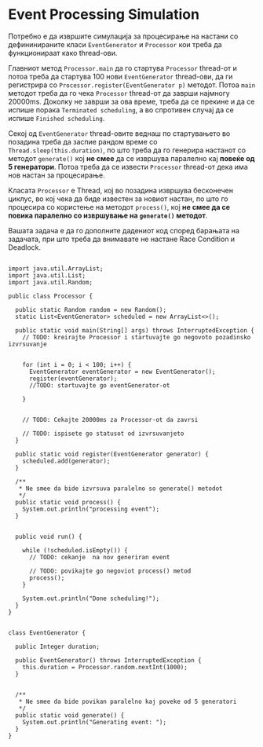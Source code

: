 Event Processing Simulation
============================

Потребно е да извршите симулација за процесирање на настани со дефининираните 
класи `EventGenerator` и `Processor` кои треба да функционираат како thread-ови.  

Главниот метод `Processor.main` да го стартува `Processor` thread-от и потоа треба да стартува 100 нови `EventGenerator` 
thread-ови, да ги регистрира со `Processor.register(EventGenerator p)` методот. Потоа `main` методот треба да го чека 
`Processor` thread-от да заврши најмногу 20000ms. Доколку не заврши за ова време, треба да се прекине и да се испише 
порака `Terminated scheduling`, а во спротивен случај да се испише `Finished scheduling`. 


Секој од `EventGenerator` thread-овите веднаш по стартувањето во позадина треба да заспие рандом време со
`Thread.sleep(this.duration)`, по што треба да го генерира настанот со методот `generate()` кој **не смее** да се извршува
паралелно кај **повеќе од 5 генератори**. Потоа треба да се извести `Processor` thread-от дека има нов настан за процесирање. 

Класата `Processor` е Thread, кој во позадина извршува бесконечен циклус, во кој чека да биде известен за новиот настан,
по што го процесира со користење на методот `process()`, кој **не смее да се повика паралелно со извршување на `generate()` 
методот**.

Вашата задача е да го дополните дадениот код според барањата на задачата, при што треба да внимавате 
не настане Race Condition и Deadlock. 

```

import java.util.ArrayList;
import java.util.List;
import java.util.Random;

public class Processor {

  public static Random random = new Random();
  static List<EventGenerator> scheduled = new ArrayList<>();

  public static void main(String[] args) throws InterruptedException {
    // TODO: kreirajte Processor i startuvajte go negovoto pozadinsko izvrsuvanje


    for (int i = 0; i < 100; i++) {
      EventGenerator eventGenerator = new EventGenerator();
      register(eventGenerator);
      //TODO: startuvajte go eventGenerator-ot
      
    }


    // TODO: Cekajte 20000ms za Processor-ot da zavrsi

    // TODO: ispisete go statusot od izvrsuvanjeto
  }

  public static void register(EventGenerator generator) {
    scheduled.add(generator);
  }

  /**
   * Ne smee da bide izvrsuva paralelno so generate() metodot
   */
  public static void process() {
    System.out.println("processing event");
  }


  public void run() {

    while (!scheduled.isEmpty()) {
      // TODO: cekanje  na nov generiran event

      // TODO: povikajte go negoviot process() metod
      process();
    }

    System.out.println("Done scheduling!");
  }
}


class EventGenerator {

  public Integer duration;

  public EventGenerator() throws InterruptedException {
    this.duration = Processor.random.nextInt(1000);
  }


  /**
   * Ne smee da bide povikan paralelno kaj poveke od 5 generatori
   */
  public static void generate() {
    System.out.println("Generating event: ");
  }
}

```

